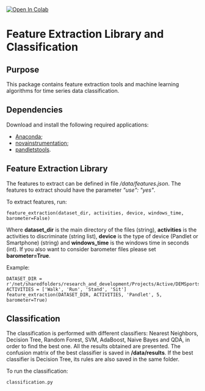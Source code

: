  [![Open In Colab](https://colab.research.google.com/assets/colab-badge.svg)](https://colab.research.google.com/github/TSFDlib/TSFDlib/blob/master/TSFDlib.ipynb)

# Feature Extraction Library and Classification
## Purpose
This package contains feature extraction tools and machine learning algorithms for time series data classification.

## Dependencies
Download and install the following required applications:

- [Anaconda](https://store.continuum.io/cshop/anaconda/);
- [novainstrumentation](https://github.com/hgamboa/novainstrumentation);
- [pandletstools](https://bitbucket.fraunhofer.pt/projects/SAFESENSOR/repos/pandletstools/browse).

## Feature Extraction Library
The features to extract can be defined in file */data/features.json*. The features to extract should have the parameter *"use": "yes"*.

To extract features, run:

    feature_extraction(dataset_dir, activities, device, windows_time, barometer=False)

Where **dataset_dir** is the main directory of the files (string), **activities** is the activities to discriminate (string list), **device** is the type of device (Pandlet or Smartphone) (string) and **windows_time** is the windows time in seconds (int). If you also want to consider barometer files please set **barometer=True**.

Example:

    DATASET_DIR = r'/net/sharedfolders/research_and_development/Projects/Active/DEMSports/Acquisitions/Dataset/'
    ACTIVITIES = ['Walk', 'Run', 'Stand', 'Sit']
    feature_extraction(DATASET_DIR, ACTIVITIES, 'Pandlet', 5, barometer=True)


## Classification

The classification is performed with different classifiers: Nearest Neighbors, Decision Tree, Random Forest, SVM, AdaBoost, Naive Bayes and QDA, in order to find the best one. All the results obtained are presented. The confusion matrix of the best classifier is saved in **/data/results**. If the best classifier is Decision Tree, its rules are also saved in the same folder.

To run the classification:

    classification.py
